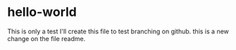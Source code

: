# hello-world
This is only a test
I'll create this file to test branching on github.
this is a new change on the file readme.
